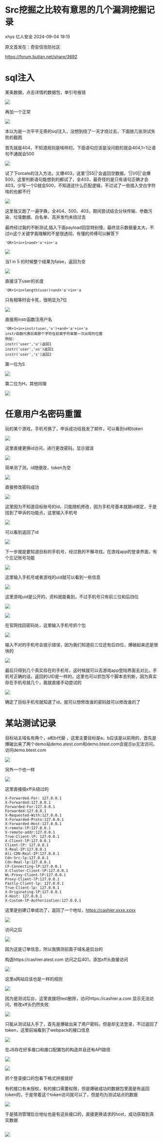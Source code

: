 #  Src挖掘之比较有意思的几个漏洞挖掘记录   
xhys  亿人安全   2024-09-04 19:15  
  
原文首发在：奇安信攻防社区  
  
https://forum.butian.net/share/3692  
# sql注入  
  
某条数据，点击详情的数据包，单引号报错  
  
![](https://mmbiz.qpic.cn/mmbiz_png/iar31WKQlTTqerTibAA0zfFicsI2E66rKOMEic2uicAxuQa9hFbibXWVQJLzMJLboJTAIkXCGpkeziaOyDEweibB462Xjg/640?wx_fmt=png&from=appmsg "")  
  
再加一个正常  
  
![](https://mmbiz.qpic.cn/mmbiz_png/iar31WKQlTTqerTibAA0zfFicsI2E66rKOMoTZZsiaaHooGENaiaAj8cibPWHyXdeOvWZ7UubVvZAuW7KngibUne462Cg/640?wx_fmt=png&from=appmsg "")  
  
本以为是一次平平无奇的sql注入，没想到绕了一天才绕过去，下面放几张测试失败的截图  
  
首先就是404，不知道规则是啥样的，下面语句应该是没问题的就会404,1=1让语句不通就会500  
  
![](https://mmbiz.qpic.cn/mmbiz_png/iar31WKQlTTqerTibAA0zfFicsI2E66rKOM8ZIUicpn8C1FfpQ4jicWwnNBhpqjZGlfIlJ1o1jxiaTP01UIG0L2agRPg/640?wx_fmt=png&from=appmsg "")  
  
试了下orcale的注入方法，又爆403，这里'||55||'会返回空数据，'||1/0||'会爆500，这里判断语句能想到的都试了，全403，最奇怪的是只有语句正确才会403，少写一个D就会500，不知道这什么匹配逻辑，不过试了一些插入空白字符啥的也都不行  
  
![](https://mmbiz.qpic.cn/mmbiz_png/iar31WKQlTTqerTibAA0zfFicsI2E66rKOMdlibpFgKvcbkjVl0526KAUQGwdLP9O2f7mRZxFLEeicoaE2rTqcibQgug/640?wx_fmt=png&from=appmsg "")  
  
这里我又跑了一遍字典，全404、500、403，期间尝试结合分块传输、参数污染、垃圾数据、白名单、高并发均未绕过去  
  
最终经过我的不断测试,插入下面payload回显特别慢，最终显示数据量太大，不过in这个关键字我理解的不是很透彻，有懂的师傅可以解答下  
```
'OR+1+in+1+and+'a'+in+'a

```  
  
![](https://mmbiz.qpic.cn/mmbiz_png/iar31WKQlTTqerTibAA0zfFicsI2E66rKOMFXOyvibmgBw09jkk2svkw4xSibWDHEbFyjQw7f2iaQIIrMIHyMbbojHug/640?wx_fmt=png&from=appmsg "")  
  
当1 in 5 的时候整个结果为false，返回为空  
  
![](https://mmbiz.qpic.cn/mmbiz_png/iar31WKQlTTqerTibAA0zfFicsI2E66rKOMFrrCLEJpV0W8dhkZwRF1ry1n0952XYU8MKftFSqc55KIodbj9Racqw/640?wx_fmt=png&from=appmsg "")  
  
直接注下user的长度  
```
'OR+1+in+length(user)+and+'a'+in+'a

```  
  
只有相等时会卡死，很明显为7位  
  
![](https://mmbiz.qpic.cn/mmbiz_png/iar31WKQlTTqerTibAA0zfFicsI2E66rKOMvwPTGp3axdX3YcURODgiafuibC1ef0n8rmtHiaAcrWWmO4UiakoeRYiaq6g/640?wx_fmt=png&from=appmsg "")  
  
直接用instr函数注用户名  
```
'OR+1+in+instr(user,'u')+and+'a'+in+'a
instr函数代表后面那个字符在前面字符串第一次出现的位置
例如:
instr('user','u')返回1
instr('user','us')返回1
instr('user','s')返回2

```  
  
第一位为S  
  
![](https://mmbiz.qpic.cn/mmbiz_png/iar31WKQlTTqerTibAA0zfFicsI2E66rKOMQI7bteUIE7333l0zrH2OOicYqNoWuOWIiaydJ0QvDPWoiav1eswoos1Sw/640?wx_fmt=png&from=appmsg "")  
  
第二位为H，其他同理  
  
![](https://mmbiz.qpic.cn/mmbiz_png/iar31WKQlTTqerTibAA0zfFicsI2E66rKOMmzwfGREfkBJRCwiaE0GTvELRhcjJHb0qewERTMicV06DJNJ6jic5hZCFQ/640?wx_fmt=png&from=appmsg "")  
# 任意用户名密码重置  
  
玩的某个游戏，手机号换了，申诉成功给我发了邮件，可以看到id和token  
  
![](https://mmbiz.qpic.cn/mmbiz_png/iar31WKQlTTqerTibAA0zfFicsI2E66rKOMLaYBB8aMzOyLrGSt9oJCd6oQNuOJwjBF9h2CaROg4bwwvKHQd9I2dQ/640?wx_fmt=png&from=appmsg "")  
  
这里直接更换id访问，进行更改密码，显示错误  
  
![](https://mmbiz.qpic.cn/mmbiz_png/iar31WKQlTTqerTibAA0zfFicsI2E66rKOMWetSev7P4pUaqlETO9GdtZRjNCpgdL08mfavN8TRvPbrDngJgAgqXQ/640?wx_fmt=png&from=appmsg "")  
  
简单测了测，id随便改，token为空  
  
![](https://mmbiz.qpic.cn/mmbiz_png/iar31WKQlTTqerTibAA0zfFicsI2E66rKOMicr61ndXic866I1fV7zQzv8Ll8Q3ibwTb7wr2eHEPCACsXjoXgwzSxM2A/640?wx_fmt=png&from=appmsg "")  
  
直接修改密码成功  
  
![](https://mmbiz.qpic.cn/mmbiz_png/iar31WKQlTTqerTibAA0zfFicsI2E66rKOMYGWaBicxVdCBNxtXCVhvP7nId27FYfJOO8g0ibg2OZsiaiaaLxRxu4B6xQ/640?wx_fmt=png&from=appmsg "")  
  
这里因为不知道目标账号的id，只能随机修改，因为手机号基本就跟id绑定，于是找到了申诉的功能点，这里输入手机号  
  
![](https://mmbiz.qpic.cn/mmbiz_png/iar31WKQlTTqerTibAA0zfFicsI2E66rKOMjEO5Pq5VTCUzz31f8e6HqxSCRM1km0WP6hHTVyt7GfrXQQLcjsIXZw/640?wx_fmt=png&from=appmsg "")  
  
可以看到返回了id  
  
![](https://mmbiz.qpic.cn/mmbiz_png/iar31WKQlTTqerTibAA0zfFicsI2E66rKOMQCen5yuZCVjXnfdQ6oiaOUhKnCaFlxVQB0um4hbTbJibUOTYQQkRIpkw/640?wx_fmt=png&from=appmsg "")  
  
下一步就是要知道目标的手机号，经过我的不懈寻找，在游戏app的登录界面，有个忘记账号功能  
  
![](https://mmbiz.qpic.cn/mmbiz_png/iar31WKQlTTqerTibAA0zfFicsI2E66rKOMiaj2wvx9xHPzaC08bBRdV7x61IYOmNG0yUlxFNmUSSqfZy1FPqErmFg/640?wx_fmt=png&from=appmsg "")  
  
这里输入手机号或者游戏的uid就可以看到一些信息  
  
![](https://mmbiz.qpic.cn/mmbiz_png/iar31WKQlTTqerTibAA0zfFicsI2E66rKOMjX5GN1jtib64thleZP2Kic8aBJdxUzpyRiaH5JRss8pmA067PhoQkSKvg/640?wx_fmt=png&from=appmsg "")  
  
这里游戏uid是公开的，资料就能看到，不过手机号只有前三位和后四位  
  
![](https://mmbiz.qpic.cn/mmbiz_png/iar31WKQlTTqerTibAA0zfFicsI2E66rKOMJyoF5O217td6Z8fhtv2ibT9YKxVQOZib7QK0vjx6BRnB9gehDGF81BIQ/640?wx_fmt=png&from=appmsg "")  
  
![](https://mmbiz.qpic.cn/mmbiz_png/iar31WKQlTTqerTibAA0zfFicsI2E66rKOMiatQbUrCNTjfibBV2iatF5bnTmpFzUziajuMNPvVHuiaGxD4n0Lv6XUVSLg/640?wx_fmt=png&from=appmsg "")  
  
在官网找回密码处，这里输入手机号抓个包  
  
![](https://mmbiz.qpic.cn/mmbiz_png/iar31WKQlTTqerTibAA0zfFicsI2E66rKOMjOcfCIpl5mbjf5GdqCwY9mnkKroic5ZgKpE4ficVsnN1GNJBGej5AgYQ/640?wx_fmt=png&from=appmsg "")  
  
输入不对的手机号会提示错误，因为我们知道前三位还有后四位，爆破起来还是很快的  
  
![](https://mmbiz.qpic.cn/mmbiz_png/iar31WKQlTTqerTibAA0zfFicsI2E66rKOMZ6zuxZ94NKLcsFA3m5cIJkJDLW27Mcwjo55uiaZr7yMoNGsH8JTrKLA/640?wx_fmt=png&from=appmsg "")  
  
最后只得到几个真实存在的手机号，这时候就可以去游戏app登陆界面去对比，手机号正确的话，返回的UID是一样的，这里也可以抓包写个脚本去判断，因为真实存在手机号就几个，我就直接手动尝试的  
  
![](https://mmbiz.qpic.cn/mmbiz_png/iar31WKQlTTqerTibAA0zfFicsI2E66rKOMWS3ibv9kZaJoDRwaH198mcAKH7zqhlL252llu9DnskxJHXC6TKS2XFw/640?wx_fmt=png&from=appmsg "")  
  
确定了目标手机号就知道了id，就可以想修改谁的密码就可以修改谁的了  
# 某站测试记录  
  
目标站主域名有两个，a和b代替 ，这里主要目标是a，b应该是以前用的，首先是爆破出来了两个demo站demo.atest.com和demo.btest.com会提示ip无法访问，访问demo.btest.com  
  
![](https://mmbiz.qpic.cn/mmbiz_png/iar31WKQlTTqerTibAA0zfFicsI2E66rKOMzaEZMTRw2Q0ork7Mje6Vnc2ozsaM3SCPZRm3tryKWcl8Sml2oNCykg/640?wx_fmt=png&from=appmsg "")  
  
另外一个也一样  
  
![](https://mmbiz.qpic.cn/mmbiz_png/iar31WKQlTTqerTibAA0zfFicsI2E66rKOMBgXDgAKun5qyklL59EpFPD79k1skqZ9pdMico1nMia7wDV8AB4rZLTzg/640?wx_fmt=png&from=appmsg "")  
  
这里直接插xff头绕过的  
```
X-Forwarded-For: 127.0.0.1
X-Forwarded:127.0.0.1
Forwarded-For:127.0.0.1
Forwarded:127.0.0.1
X-Requested-With:127.0.0.1
X-Forwarded-Proto:127.0.0.1
X-Forwarded-Host:127.0.0.1
X-remote-lP:127.0.0.1
X-remote-addr:127.0.0.1
True-Client-lP: 127.0.0.1
X-Client-lP:127.0.0.1
Client-lP: 127.0.0.1
X-Real-IP:127.0.0.1
Ali-CDN-Real-IP:127.0.0.1
Cdn-Src-lp:127.0.0.1
Cdn-Real-lp:127.0.0.1
CF-Connecting-lP:127.0.0.1
X-Cluster-Client-lP:127.0.0.1
WL-Proxy-Client-lP:127.0.0.1
Proxy-Client-lP:127.0.0.1
Fastly-Client-lp: 127.0.0.1
True-Client-lp: 127.0.0.1
X-Originating-lP:127.0.0.1
X-Host: 127.0.0.1
X-Custom-lP-Authorization:127.0.0.1

```  
  
这里是创建订单成功了，返回了一个地址，https://cashier.xxxx.xxxx  
  
![](https://mmbiz.qpic.cn/mmbiz_png/iar31WKQlTTqerTibAA0zfFicsI2E66rKOMuvHiaX5ENIcK1czmUIN5QjnibpiaKr9I0hOjlOwQdM5GAyVELsPviceu0Q/640?wx_fmt=png&from=appmsg "")  
  
访问之后  
  
![](https://mmbiz.qpic.cn/mmbiz_png/iar31WKQlTTqerTibAA0zfFicsI2E66rKOMeYyfD0suFibRp7oibesibCr3kk5vHgq7grcvC56VVJjVsw4cMAgR3neUw/640?wx_fmt=png&from=appmsg "")  
  
因为这是订单信息，所以我猜测前面子域名是后台的  
  
构造https://cashier.atest.com 访问之后401，添加xff头直接访问  
  
![](https://mmbiz.qpic.cn/mmbiz_png/iar31WKQlTTqerTibAA0zfFicsI2E66rKOMqu7kGzDQ7gGkzUdL8692eJbBXs3oXGibiaX78etXpEP6DNZudGyX0c9w/640?wx_fmt=png&from=appmsg "")  
  
这里a网站应该也是一样的规则  
  
![](https://mmbiz.qpic.cn/mmbiz_png/iar31WKQlTTqerTibAA0zfFicsI2E66rKOMYzzv1m373P6PI88fyKE0PA34kicE0eEleT6FQIu484WcdP72qwWG1iaw/640?wx_fmt=png&from=appmsg "")  
  
因为是测试后台，这里直接将test删除，访问https://cashier.a.com 显示无法访问，修改xff头仍然失败  
  
![](https://mmbiz.qpic.cn/mmbiz_png/iar31WKQlTTqerTibAA0zfFicsI2E66rKOM8SFgsNSyOGzQwszWLpiama0fbprvicTVvicHlzKzliavBxwHQ9cRzTN4pQ/640?wx_fmt=png&from=appmsg "")  
  
只能从测试站入手了，首先是爆破出来了用户密码，但是却无法登录，不过返回了token，这里前端看到了webpack的接口信息  
  
![](https://mmbiz.qpic.cn/mmbiz_png/iar31WKQlTTqerTibAA0zfFicsI2E66rKOMOMcebEd2mtg62BwdxqbBuDtMWyXD6FhTLh4NdiaZR4hEdFDLI0yLNyg/640?wx_fmt=png&from=appmsg "")  
  
在JS存在好多接口和接口配置包的构造并且还有API路径  
  
![](https://mmbiz.qpic.cn/mmbiz_png/iar31WKQlTTqerTibAA0zfFicsI2E66rKOMBoR4oKBXfCIQb6rOBaES55h0SI2WvKXwuuqcvPAM8x7kCLZf3GNZkQ/640?wx_fmt=png&from=appmsg "")  
  
![](https://mmbiz.qpic.cn/mmbiz_png/iar31WKQlTTqerTibAA0zfFicsI2E66rKOMNguh9rib4AHseok4KZELibm3VBLlP6MVxj62iaavibggCRz6Usogs42sGA/640?wx_fmt=png&from=appmsg "")  
  
抓个登录接口的包看下格式拼接就好  
  
有的接口有未授权，有的接口需要权限，但是爆破成功的数据包里面是有返回token的，于是带着这个token访问就可以了，但是均为测试站点的数据  
  
![](https://mmbiz.qpic.cn/mmbiz_png/iar31WKQlTTqerTibAA0zfFicsI2E66rKOMZAS0dkNHw4HjOpTpmHWxlXH9COnEAWljyU9dDR1qmVpibh6AVFeYUTw/640?wx_fmt=png&from=appmsg "")  
  
于是猜测管理后台地址也是有这些接口的，直接更换请求的host，成功获取到真实数据  
  
![](https://mmbiz.qpic.cn/mmbiz_png/iar31WKQlTTqerTibAA0zfFicsI2E66rKOMuOQj5Vvqosq2iapibgfIT1iaLvZ2NjK7Nrpwo1VaobLlZhydQiamcClDxA/640?wx_fmt=png&from=appmsg "")  
-   
